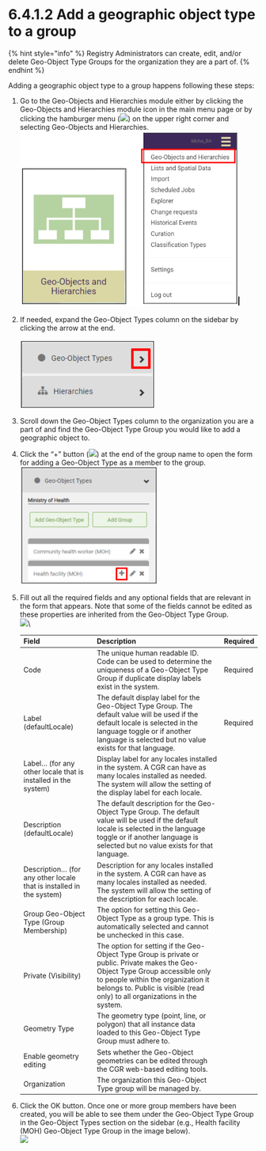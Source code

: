 # 6.4.1.2 Add a geographic object type to a group

{% hint style="info" %}
Registry Administrators can create, edit, and/or delete Geo-Object Type Groups for the organization they are a part of.
{% endhint %}

Adding a geographic object type to a group happens following these steps:

1. Go to the Geo-Objects and Hierarchies module either by clicking the Geo-Objects and Hierarchies module icon in the main menu page or by clicking the hamburger menu (![](https://lh3.googleusercontent.com/iuPmL\_Z1smFoRNK34qpVh9--96pLjj8A-P4QdCAlpcvxkSIfD3bihusMrW6MlenmddHse4DMtkIfNaLzts2tH95aM8vei5RBC6-FuLkbYRi4j4V9LiSgid0KfK2wPUgPo-Oim\_IF7FqvJW8Ck-ESi0sPLJ2Hi6rets24LbXMhLUD7h3zOJePImZz)) on the upper right corner and selecting Geo-Objects and Hierarchies.\
   ![](<../../../../../.gitbook/assets/image (1) (1).png>)
2. If needed, expand the Geo-Object Types column on the sidebar by clicking the arrow at the end.\
   \
   ![](<../../../../../.gitbook/assets/image (4) (1).png>)
3. Scroll down the Geo-Object Types column to the organization you are a part of and find the Geo-Object Type Group you would like to add a geographic object to.
4. Click the “+” button (![](https://lh3.googleusercontent.com/oA1JGDvIRjYWJbkQ6qnzwRzidAIp3crvNXzq9QGZiEcU-Ds\_Ip32UH75jwICYZvIN6-eC2Eejc6pbFWAd2RQUFto26bBQOdC-u7FCxBBurtg4lFRmgBYuuphrlRhSwQB-1UtTuE\_ILfJhnyZ9wWuwrkP-NQ4wFT1Vptl-pKt1OT\_Neaf6OuH3B6k)) at the end of the group name to open the form for adding a Geo-Object Type as a member to the group.\
   ![](<../../../../../.gitbook/assets/image (2) (1).png>)
5.  Fill out all the required fields and any optional fields that are relevant in the form that appears. Note that some of the fields cannot be edited as these properties are inherited from the Geo-Object Type Group.\
    ![](https://lh4.googleusercontent.com/1eLPy3eTTpNoa7YxT8HbCbRm-rUqct8v332cLNTe4DU19L6AvsUXaLHRDQdGnJc2Q1ydgYT4qSfp90Ey7olh2b8PtYk1QENytALemvhAZ4\_Zss8-mLgztmNtkC7PvJCUKtwBE\_Bskx8Iu8I861d1Cl9Q7cvmEVJlNQhfPzMblNQSZee9oLhaEo3z)\


    | Field                                                               | Description                                                                                                                                                                                                                                          | Required |
    | ------------------------------------------------------------------- | ---------------------------------------------------------------------------------------------------------------------------------------------------------------------------------------------------------------------------------------------------- | -------- |
    | Code                                                                | The unique human readable ID. Code can be used to determine the uniqueness of a Geo-Object Type Group if duplicate display labels exist in the system.                                                                                               | Required |
    | Label (defaultLocale)                                               | The default display label for the Geo-Object Type Group. The default value will be used if the default locale is selected in the language toggle or if another language is selected but no value exists for that language.                           | Required |
    | Label… (for any other locale that is installed in the system)       | Display label for any locales installed in the system. A CGR can have as many locales installed as needed. The system will allow the setting of the display label for each locale.                                                                   |          |
    | Description (defaultLocale)                                         | The default description for the Geo-Object Type Group. The default value will be used if the default locale is selected in the language toggle or if another language is selected but no value exists for that language.                             |          |
    | Description… (for any other locale that is installed in the system) | Description for any locales installed in the system. A CGR can have as many locales installed as needed. The system will allow the setting of the description for each locale.                                                                       |          |
    | Group Geo-Object Type (Group Membership)                            | The option for setting this Geo-Object Type as a group type. This is automatically selected and cannot be unchecked in this case.                                                                                                                    |          |
    | Private (Visibility)                                                | The option for setting if the Geo-Object Type Group is private or public. Private makes the Geo-Object Type Group accessible only to people within the organization it belongs to. Public is visible (read only) to all organizations in the system. |          |
    | Geometry Type                                                       | The geometry type (point, line, or polygon) that all instance data loaded to this Geo-Object Type Group must adhere to.                                                                                                                              |          |
    | Enable geometry editing                                             | Sets whether the Geo-Object geometries can be edited through the CGR web-based editing tools.                                                                                                                                                        |          |
    | Organization                                                        | The organization this Geo-Object Type group will be managed by.                                                                                                                                                                                      |          |
6. Click the OK button. Once one or more group members have been created, you will be able to see them under the Geo-Object Type Group in the Geo-Object Types section on the sidebar (e.g., Health facility (MOH) Geo-Object Type Group in the image below).\
   ![](https://lh5.googleusercontent.com/zbxE0hEuzGjlPCAqFrZtJIRKQ7ZiKv8r2clieF1UGMlfmCcLLX8ncOtl0r4NNtaWnKhGlU2cXNOjNzvOJVZ8NqkV4HqidQFQ-MwtzUHcq95uGoBBIR7x6AWwFfYirLU1EePT1q\_uJzuThNYw\_4MRe-LtDYHVz5edPMWi5A4oSZBRGiOjjS-e2Pnb)
